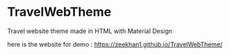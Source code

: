 # TravelWebTheme
Travel website theme made in HTML with Material Design



here is the website for demo :  https://zeekhan1.github.io/TravelWebTheme/
